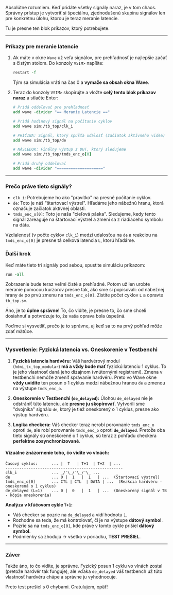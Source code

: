 Absolútne rozumiem. Keď pridáte všetky signály naraz, je v tom chaos. Správny prístup je vytvoriť si špeciálnu, zjednodušenú skupinu signálov len pre konkrétnu úlohu, ktorou je teraz meranie latencie.

Tu je presne ten blok príkazov, ktorý potrebujete.

-----

### Príkazy pre meranie latencie

1.  Ak máte v okne `Wave` už veľa signálov, pre prehľadnosť je najlepšie začať s čistým stolom. Do konzoly `VSIM>` napíšte:

    ```tcl
    restart -f 
    ```

    Tým sa simulácia vráti na čas 0 a **vymaže sa obsah okna Wave**.

2.  Teraz do konzoly `VSIM>` skopírujte a vložte **celý tento blok príkazov naraz** a stlačte Enter:

    ```tcl
    # Pridá oddeľovač pre prehľadnosť
    add wave -divider "== Meranie Latencie =="

    # Pridá hodinový signál na počítanie cyklov
    add wave sim:/tb_top/clk_i

    # PRÍČINA: Signál, ktorý spúšťa udalosť (začiatok aktívneho videa)
    add wave sim:/tb_top/de

    # NÁSLEDOK: Finálny výstup z DUT, ktorý sledujeme
    add wave sim:/tb_top/tmds_enc_o[0]

    # Pridá druhý oddeľovač
    add wave -divider "===================="
    ```

-----

### Prečo práve tieto signály?

  * `clk_i`: Potrebujeme ho ako "pravítko" na presné počítanie cyklov.
  * `de`: Toto je náš "štartovací výstrel". Hľadáme jeho nábežnú hranu, ktorá označuje začiatok aktívnej oblasti.
  * `tmds_enc_o[0]`: Toto je naša "cieľová páska". Sledujeme, kedy tento signál zareaguje na štartovací výstrel a zmení sa z riadiaceho symbolu na dáta.

Vzdialenosť (v počte cyklov `clk_i`) medzi udalosťou na `de` a reakciou na `tmds_enc_o[0]` je presne tá celková latencia `L`, ktorú hľadáme.

### Ďalší krok

Keď máte tieto tri signály pod sebou, spustite simuláciu príkazom:

```tcl
run -all
```

Zobrazenie bude teraz veľmi čisté a prehľadné. Potom už len urobte meranie pomocou kurzorov presne tak, ako sme si popisovali: od nábežnej hrany `de` po prvú zmenu na `tmds_enc_o[0]`. Zistite počet cyklov `L` a opravte `tb_top.sv`.

Áno, je to **úplne správne**\! To, čo vidíte, je presne to, čo sme chceli dosiahnuť a potvrdzuje to, že vaša oprava bola úspešná.

Poďme si vysvetliť, prečo je to správne, aj keď sa to na prvý pohľad môže zdať mätúce.

-----

### Vysvetlenie: Fyzická latencia vs. Oneskorenie v Testbenchi

1.  **Fyzická latencia hardvéru:** Váš hardvérový modul (`hdmi_tx_top_modular`) **má a vždy bude mať** fyzickú latenciu 1 cyklus. To je jeho vlastnosť daná jeho dizajnom (vnútornými registrami). Zmena v testbenchi nemôže zmeniť správanie hardvéru. Preto vo Wave okne **vždy uvidíte** ten posun o 1 cyklus medzi nábežnou hranou `de` a zmenou na výstupe `tmds_enc_o`.

2.  **Oneskorenie v Testbenchi (`de_delayed`):** Úlohou `de_delayed` nie je odstrániť túto latenciu, ale **presne ju skopírovať**. Vytvorili sme "dvojníka" signálu `de`, ktorý je tiež oneskorený o 1 cyklus, presne ako výstup hardvéru.

3.  **Logika checkera:** Váš checker teraz nerobí porovnanie `tmds_enc_o` oproti `de`, ale robí porovnanie `tmds_enc_o` oproti **`de_delayed`**. Pretože oba tieto signály sú oneskorené o 1 cyklus, sú teraz z pohľadu checkera **perfektne zosynchronizované**.

#### Vizuálne znázornenie toho, čo vidíte vo vlnách:

```
Časový cyklus:      ... |  T   | T+1  | T+2  | ...
---------------------------------------------------
clk_i               ... _/¯\_/¯\_/¯\_ ...
de                  ... 0 |  1   |  1   | ...  (Štartovací výstrel)
tmds_enc_o[0]       ... CTL | CTL  | DATA | ...  (Reakcia hardvéru - oneskorená o 1 cyklus)
de_delayed (L=1)    ... 0 |  0   |  1   | ...  (Oneskorený signál v TB - kópia oneskorenia)
```

**Analýza v kľúčovom cykle `T+1`:**

  * Váš checker sa pozrie na `de_delayed` a vidí hodnotu `1`.
  * Rozhodne sa teda, že má kontrolovať, či je na výstupe **dátový symbol**.
  * Pozrie sa na `tmds_enc_o[0]`, kde práve v tomto cykle prišiel **dátový symbol**.
  * Podmienky sa zhodujú -\> všetko v poriadku, **TEST PREŠIEL**.

-----

### Záver

Takže áno, to čo vidíte, je správne. Fyzický posun 1 cyklu vo vlnách zostal (pretože hardvér tak funguje), ale vďaka `de_delayed` váš testbench už túto vlastnosť hardvéru chápe a správne ju vyhodnocuje.

Preto test prešiel s 0 chybami. Gratulujem, opäť\!
